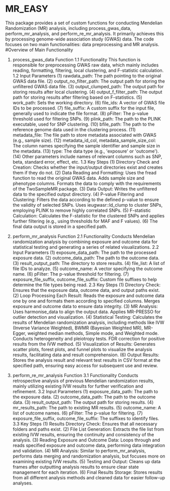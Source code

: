 
# MR_EASY
This package provides a set of custom functions for conducting Mendelian Randomization (MR) analysis, including process_gwas_data, perform_mr_analysis, and perform_re_mr_analysis. It primarily achieves this by processing genome-wide association study (GWAS) data. The code focuses on two main functionalities: data preprocessing and MR analysis.
#Overview of Main Functionality
1. process_gwas_data Function
1.1 Functionality
This function is responsible for preprocessing GWAS raw data, which mainly includes reading, formatting, filtering, local clustering, and F-statistic calculation.
1.2 Input Parameters
(1) rawdata_path: The path pointing to the original GWAS data file.
(2) output_no_filter_path: The output path for storing the unfiltered GWAS data file.
(3) output_clumped_path: The output path for storing results after local clustering.
(4) output_f_filter_path: The output path for storing results after filtering based on F-statistics.
(5) work_path: Sets the working directory.
(6) file_ids: A vector of GWAS file IDs to be processed.
(7) file_suffix: A custom suffix for the input file, generally used to indicate the file format.
(8) pFilter: The p-value threshold used for filtering SNPs.
(9) plink_path: The path to the PLINK executable, used for SNP clustering.
(10) bfile_path: The path to the reference genome data used in the clustering process.
(11) metadata_file: The file path to store metadata associated with GWAS (e.g., sample size).
(12) metadata_id_col, metadata_sample_size_col: The column names specifying the sample identifier and sample size in the metadata.
(13) type: The data type (e.g., 'exposure' or 'outcome').
(14) Other parameters include names of relevant columns such as SNP, beta, standard error, effect, etc.
1.3 Key Steps
(1) Directory Check and Creation: Checks whether the input/output directories exist and creates them if they do not.
(2) Data Reading and Formatting:
Uses the fread function to read the original GWAS data.
Adds sample size and phenotype columns.
Formats the data to comply with the requirements of the TwoSampleMR package.
(3) Data Output: Writes the unfiltered data to the specified output directory.
(4) P-value Filtering and Clustering:
Filters the data according to the defined p-value to ensure the validity of selected SNPs.
Uses ieugwasr::ld_clump to cluster SNPs, employing PLINK to remove highly correlated SNPs.
(5) F-statistic Calculation: Calculates the F-statistic for the clustered SNPs and applies further filtering (e.g., using thresholds for MAF and F values).
(6) The final data output is stored in a specified path.

2. perform_mr_analysis Function
2.1 Functionality
Conducts Mendelian randomization analysis by combining exposure and outcome data for statistical testing and generating a series of related visualizations.
2.2 Input Parameters
(1) exposure_data_path: The path to the processed exposure data.
(2) outcome_data_path: The path to the outcome data.
(3) result_output_path: The directory to store results.
(4) file_list: A list of file IDs to analyze.
(5) outcome_name: A vector specifying the outcome name.
(6) pFilter: The p-value threshold for filtering.
(7) exposure_file_suffix, outcome_file_suffix: Custom file suffixes to help determine the file types being read.
2.3 Key Steps
(1) Directory Check: Ensures that the exposure data, outcome data, and output paths exist.
(2) Loop Processing Each Result:
Reads the exposure and outcome data one by one and formats them according to specified columns.
Merges exposure and outcome data to ensure data integrity.
(3) MR Analysis:
Uses harmonise_data to align the output data.
Applies MR-PRESSO for outlier detection and visualization.
(4) Statistical Testing:
Calculates the results of Mendelian randomization analysis, including methods like IVW (Inverse Variance Weighted), BWMR (Bayesian Weighted MR), MR-Egger, weighted median methods, Simple mode, and Weighted mode.
Conducts heterogeneity and pleiotropy tests.
FDR correction for positive results from the IVW method.
(5) Visualization of Results:
Generates scatter plots, forest plots, and funnel plots to visualize the analysis results, facilitating data and result comprehension.
(6) Output Results:
Stores the analysis result and relevant test results in CSV format at the specified path, ensuring easy access for subsequent use and review.

3. perform_re_mr_analysis Function
3.1 Functionality
Conducts retrospective analysis of previous Mendelian randomization results, mainly utilizing existing IVW results for further verification and refinement.
3.2 Input Parameters
(1) exposure_data_path: The path to the exposure data.
(2) outcome_data_path: The path to the outcome data.
(3) result_output_path: The output path for storing results.
(4) mr_results_path: The path to existing MR results.
(5) outcome_name: A list of outcome names.
(6) pFilter: The p-value for filtering.
(7) exposure_file_suffix, outcome_file_suffix: The suffixes to identify files.
3.3 Key Steps
(1) Results Directory Check: Ensures that all necessary folders and paths exist.
(2) File List Generation: Extracts the file list from existing IVW results, ensuring the continuity and consistency of the analysis.
(3) Reading Exposure and Outcome Data: Loops through and reads specified exposure and outcome data, performing data integration and validation.
(4) MR Analysis:
Similar to perform_mr_analysis, performs data merging and randomization analysis, but focuses more on examining existing IVW results.
(5) Testing and Output: Cleans up data frames after outputting analysis results to ensure clear state management for each iteration.
(6) Final Results Storage: Stores results from all different analysis methods and cleaned data for easier follow-up analyses.
